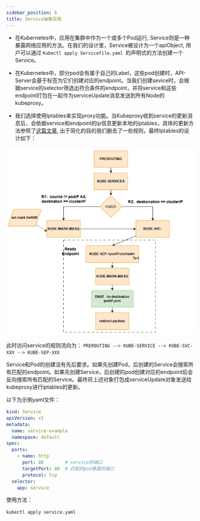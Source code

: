```yaml
---
sidebar_position: 6
title: Service抽象实现
---
```


- 在Kubernetes中，应用在集群中作为一个或多个Pod运行, Service则是一种暴露网络应用的方法。在我们的设计里，Service被设计为一个apiObject, 用户可以通过 `Kubectl apply Servicefile.yaml `的声明式的方法创建一个Service。

- 在Kubernetes中，部分pod会有属于自己的Label，这些pod创建时，API-Server会基于标签为它们创建对应的endpoint。当我们创建sevice时，会根据service的selector筛选出符合条件的endpoint，并将service和这些endpoint打包在一起作为serviceUpdate消息发送到所有Node的kubeproxy。

- 我们选择使用Iptables来实现proxy功能。当Kubeproxy收到service的更新消息后，会依据service和endpoint的ip信息更新本地的iptables，具体的更新方法参照了[这篇文章](https://www.bookstack.cn/read/source-code-reading-notes/kubernetes-kube_proxy_iptables.md), 出于简化的目的我们删去了一些规则，最终Iptables的设计如下：

![upload_781b8696b7fe8cdc401458d1a07d8d1a](6-service.assets/upload_781b8696b7fe8cdc401458d1a07d8d1a-16858844339201.png)

此时访问service的规则流向为：
`PREROUTING --> KUBE-SERVICE --> KUBE-SVC-XXX --> KUBE-SEP-XXX`

Service和Pod的创建没有先后要求。如果先创建Pod，后创建的Service会搜索所有匹配的endpoint。如果先创建Service，后创建的pod创建对应的endpoint后会反向搜索所有匹配的Service。最终将上述对象打包成serviceUpdate对象发送给kubeproxy进行iptables的更新。

以下为示例yaml文件：

```yaml
kind: Service
apiVersion: v1
metadata:
  name: service-example
  namespace: default
spec:
  ports:
    - name: http
      port: 88	      # service的端口
      targetPort: 80  # 匹配的pod暴露的端口
      protocol: tcp
  selector:
    app: service
```

使用方法：

`kubectl apply service.yaml`